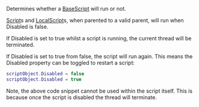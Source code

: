 Determines whether a [BaseScript](https://developer.roblox.com/en-us/api-reference/class/BaseScript) will run or not.

[Script](https://developer.roblox.com/en-us/api-reference/class/Script)s and [LocalScript](https://developer.roblox.com/en-us/api-reference/class/LocalScript)s, when parented to a valid parent, will run when Disabled is false.

If Disabled is set to true whilst a script is running, the current thread will be terminated.

If Disabled is set to true from false, the script will run again. This means the Disabled property can be toggled to restart a script:

```lua
scriptObject.Disabled = false
scriptObject.Disabled = true
``` 

Note, the above code snippet cannot be used within the script itself. This is because once the script is disabled the thread will terminate.
